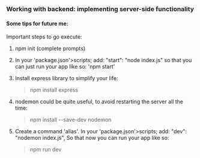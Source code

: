 ### Working with backend: implementing server-side functionality

#### Some tips for future me:
Important steps to go execute:
1. npm init (complete prompts)
2. In your 'package.json'>scripts; add:
    "start": "node index.js" so that you can just run your app like so: 'npm start'
3. Install express library to simplify your life:
    > npm install express

4. nodemon could be quite useful, to avoid restarting the server all the time:
    > npm install --save-dev nodemon

5. Create a command 'alias'. In your 'package.json'>scripts; add:
    "dev": "nodemon index.js",
     So that now you can run your app like so:
     > npm run dev

